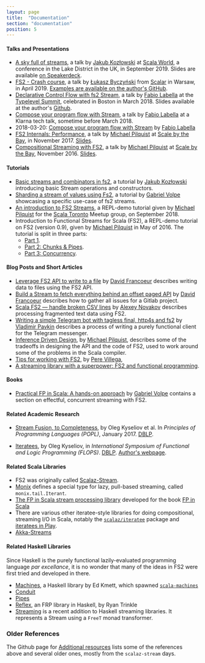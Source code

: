 ```yaml
---
layout: page
title:  "Documentation"
section: "documentation"
position: 5
---
```


#### Talks and Presentations

* [A sky full of streams](https://www.youtube.com/watch?v=oluPEFlXumw), a talk by [Jakub Kozłowski][kubukoz] at [Scala World](https://scala.world), a conference in the Lake District in the UK, in September 2019. Slides are available [on Speakerdeck](https://speakerdeck.com/kubukoz/a-sky-full-of-streams).
* [FS2 - Crash course](https://www.youtube.com/watch?v=tbShO8eIXbI), a talk by [Łukasz Byczyński][lukasz-byczynski] from [Scalar](https://scalar-conf.com) in Warsaw, in April 2019. [Examples are available on the author's GitHub](https://github.com/lukaszbyczynski/scalar-fs2-cc).
* [Declarative Control Flow with fs2 Stream](https://www.youtube.com/watch?v=YSN__0VEsaw), a talk by [Fabio Labella][systemfw] at the [Typelevel Summit](https://typelevel.org/event/2018-03-summit-boston/), celebrated in Boston in March 2018. Slides available at the author's [Github](https://github.com/SystemFw/TL-Summit-Boston-2018).
* [Compose your program flow with Stream](https://www.youtube.com/watch?v=x3GLwl1FxcA), a talk by [Fabio Labella][systemfw] at a Klarna tech talk, sometime before March 2018.
* 2018-03-20: [Compose your program flow with Stream](https://www.youtube.com/watch?v=x3GLwl1FxcA) by [Fabio Labella][systemfw]
* [FS2 Internals: Performance](https://www.youtube.com/watch?v=TXxzMF14pxU), a talk by [Michael Pilquist][mpilquist] at [Scale by the Bay](http://2017.scale.bythebay.io/), in November 2017. [Slides](https://speakerdeck.com/mpilquist/fs2-internals).
* [Compositional Streaming with FS2](https://www.youtube.com/watch?v=oFk8-a1FSP0), a talk by [Michael Pilquist][mpilquist] at [Scale by the Bay](http://scala.bythebay.io/), November 2016. [Slides](https://speakerdeck.com/mpilquist/compositional-streaming-with-fs2).


#### Tutorials

* [Basic streams and combinators in fs2](https://www.youtube.com/watch?v=TmhIabcu6Fs), a tutorial by [Jakub Kozłowski][kubukoz] introducing basic Stream operations and constructors.
* [Sharding a stream of values using Fs2](https://www.youtube.com/watch?v=FWYXqYQWAc0), a tutorial by [Gabriel Volpe][gvolpe] showcasing a specific use-case of fs2 streams.
* [An introduction to FS2 Streams](https://www.youtube.com/watch?v=B1wb4fIdtn4), a REPL-demo tutorial given by [Michael Pilquist][mpilquist] for the [Scala Toronto](https://www.meetup.com/scalator/events/254059603/) Meetup group, on September 2018.
* Introduction to Functional Streams for Scala (FS2), a REPL-demo tutorial on FS2 (version 0.9), given by [Michael Pilquist][mpilquist] in May of 2016. The tutorial is split in three parts:
  * [Part 1](https://www.youtube.com/watch?v=cahvyadYfX8).
  * [Part 2: Chunks & Pipes](https://www.youtube.com/watch?v=HM0mOu5o2uA).
  * [Part 3: Concurrency](https://www.youtube.com/watch?v=8YxcB6PIUDg).


#### Blog Posts and Short Articles
* [Leverage FS2 API to write to a file](https://davidfrancoeur.com/post/file-writing-fs2/) by [David Francoeur][francoeurdavid] describes writing data to files using the FS2 API.
* [Build a Stream to fetch everything behind an offset paged API](https://davidfrancoeur.com/post/paged-api-fs2/) by [David Francoeur][francoeurdavid] describes how to gather all issues for a Gitlab project.
* [Scala FS2 — handle broken CSV lines](https://medium.com/se-notes-by-alexey-novakov/scala-fs2-handle-broken-csv-lines-8d8c4defcd88) by [Alexey Novakov][alexey_novakov] describes processing fragmented text data using FS2.
* [Writing a simple Telegram bot with tagless final, http4s and fs2](https://pavkin.ru/writing-a-simple-telegram-bot-with-tagless-final-http4s-and-fs2/) by [Vladimir Pavkin][vpavkin] describes a process of writing a purely functional client for the Telegram messenger.
* [Inference Driven Design](https://mpilquist.github.io/blog/2018/07/04/fs2/), by [Michael Pilquist][mpilquist], describes some of the tradeoffs in designing the API and the code of FS2, used to work around some of the problems in the Scala compiler.
* [Tips for working with FS2](https://underscore.io/blog/posts/2018/03/20/fs2.html), by [Pere Villega](https://github.com/pvillega),
* [A streaming library with a superpower: FS2 and functional programming](https://medium.freecodecamp.org/a-streaming-library-with-a-superpower-fs2-and-functional-programming-6f602079f70a).

#### Books

* [Practical FP in Scala: A hands-on approach](https://leanpub.com/pfp-scala) by [Gabriel Volpe][gvolpe] contains a section on effectful, concurrent streaming with FS2.

#### Related Academic Research

* [Stream Fusion, to Completeness](https://arxiv.org/abs/1612.06668), by Oleg Kyseliov et al. In _Principles of Programming Languages (POPL)_, January 2017. [DBLP](https://dblp.uni-trier.de/rec/bibtex/conf/popl/KiselyovBPS17).

* [Iteratees](okmij.org/ftp/Haskell/Iteratee/describe.pdf), by Oleg Kyseliov, in _International Symposium of Functional and Logic Programming (FLOPS)_. [DBLP](https://dblp.uni-trier.de/rec/bibtex/conf/flops/Kiselyov12). [Author's webpage](http://okmij.org/ftp/Haskell/Iteratee/).


#### Related Scala Libraries

* FS2 was originally called [Scalaz-Stream](https://github.com/scalaz/scalaz-stream).
* [Monix](https://monix.io/) defines a special type for lazy, pull-based streaming, called `monix.tail.Iterant`.
* [The FP in Scala stream processing library](https://github.com/fpinscala/fpinscala/blob/master/answers/src/main/scala/fpinscala/streamingio/StreamingIO.scala) developed for the book [FP in Scala](https://www.manning.com/books/functional-programming-in-scala)
* There are various other iteratee-style libraries for doing compositional, streaming I/O in Scala, notably the [`scalaz/iteratee`](https://github.com/scalaz/scalaz/tree/scalaz-seven/iteratee) package and [iteratees in Play](https://www.playframework.com/documentation/2.0/Iteratees).
* [Akka-Streams](https://doc.akka.io/docs/akka/2.5/stream/index.html)

#### Related Haskell Libraries

Since Haskell is the purely functional lazily-evaluated programming language _par excellance_, it is no wonder that many of the ideas in FS2 were first tried and developed in there.

* [Machines](https://github.com/ekmett/machines/), a Haskell library by Ed Kmett, which spawned [`scala-machines`](https://github.com/runarorama/scala-machines)
* [Conduit](http://hackage.haskell.org/package/conduit)
* [Pipes](http://hackage.haskell.org/package/pipes)
* [Reflex](https://hackage.haskell.org/package/reflex), an FRP library in Haskell, by Ryan Trinkle
* [Streaming](http://hackage.haskell.org/package/streaming) is a recent addition to Haskell streaming libraries. It represents a Stream using a `FreeT` monad transformer.


[systemfw]: https://github.com/SystemFw
[mpilquist]: https://github.com/mpilquist
[kubukoz]: https://github.com/kubukoz
[gvolpe]: https://github.com/gvolpe
[vpavkin]: https://github.com/vpavkin
[lukasz-byczynski]: https://github.com/lukaszbyczynski
[francoeurdavid]: https://twitter.com/francoeurdavid
[alexey_novakov]: https://twitter.com/alexey_novakov

### Older References ###

The Github page for [Additional resources](https://github.com/functional-streams-for-scala/fs2/wiki/Additional-Resources) lists some of the references above and several older ones, mostly from the `scalaz-stream` days. 


